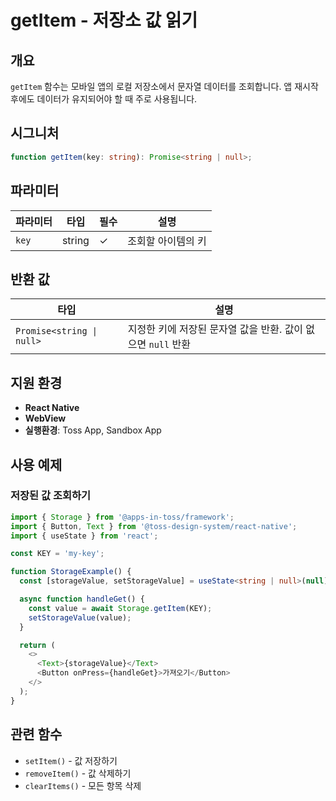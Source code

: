 # getItem - 저장소 값 읽기

## 개요

`getItem` 함수는 모바일 앱의 로컬 저장소에서 문자열 데이터를 조회합니다. 앱 재시작 후에도 데이터가 유지되어야 할 때 주로 사용됩니다.

## 시그니처

```typescript
function getItem(key: string): Promise<string | null>;
```

## 파라미터

| 파라미터 | 타입 | 필수 | 설명 |
|---------|------|------|------|
| `key` | string | ✓ | 조회할 아이템의 키 |

## 반환 값

| 타입 | 설명 |
|------|------|
| `Promise<string \| null>` | 지정한 키에 저장된 문자열 값을 반환. 값이 없으면 `null` 반환 |

## 지원 환경

- **React Native**
- **WebView**
- **실행환경**: Toss App, Sandbox App

## 사용 예제

### 저장된 값 조회하기

```typescript
import { Storage } from '@apps-in-toss/framework';
import { Button, Text } from '@toss-design-system/react-native';
import { useState } from 'react';

const KEY = 'my-key';

function StorageExample() {
  const [storageValue, setStorageValue] = useState<string | null>(null);

  async function handleGet() {
    const value = await Storage.getItem(KEY);
    setStorageValue(value);
  }

  return (
    <>
      <Text>{storageValue}</Text>
      <Button onPress={handleGet}>가져오기</Button>
    </>
  );
}
```

## 관련 함수

- `setItem()` - 값 저장하기
- `removeItem()` - 값 삭제하기
- `clearItems()` - 모든 항목 삭제
